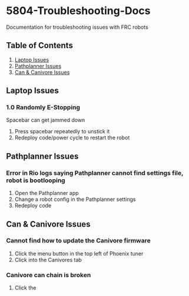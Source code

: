 # 5804-Troubleshooting-Docs
Documentation for troubleshooting issues with FRC robots

## Table of Contents
1. [Laptop Issues](#laptop-issues)
2. [Pathplanner Issues](#pathplanner-issues)
3. [Can & Canivore Issues](#can-&-canivore-issues)


## Laptop Issues
### 1.0 Randomly E-Stopping
Spacebar can get jammed down
1. Press spacebar repeatedly to unstick it
2. Redeploy code/power cycle to restart the robot

## Pathplanner Issues
### Error in Rio logs saying Pathplanner cannot find settings file, robot is bootlooping
1. Open the Pathplanner app
2. Change a robot config in the Pathplanner settings
3. Redeploy code

## Can & Canivore Issues
### Cannot find how to update the Canivore firmware
1. Click the menu button in the top left of Phoenix tuner
2. Click into the Canivores tab
### Canivore can chain is broken
1. Click the 

